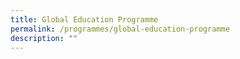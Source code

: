 ```yaml
---
title: Global Education Programme
permalink: /programmes/global-education-programme
description: ""
---
```

